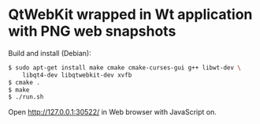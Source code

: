 # QtWebKit wrapped in Wt application with PNG web snapshots

Build and install (Debian):

```bash
$ sudo apt-get install make cmake cmake-curses-gui g++ libwt-dev \
    libqt4-dev libqtwebkit-dev xvfb
$ cmake .
$ make
$ ./run.sh
```

Open http://127.0.0.1:30522/ in Web browser with JavaScript on.
